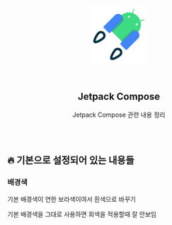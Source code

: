 <div align="center">
  <p>
    <img src="../../README.assets/jetpack-hero.png">
  </p>
  <br>
  <h2>Jetpack Compose</h2>
  <p>Jetpack Compose 관련 내용 정리</p>
  <br>
  <br>
</div>





## 🔥 기본으로 설정되어 있는 내용들

### 배경색

기본 배경색이 연한 보라색이여서 흰색으로 바꾸기

기본 배경색을 그대로 사용하면 회색을 적용할때 잘 안보임

